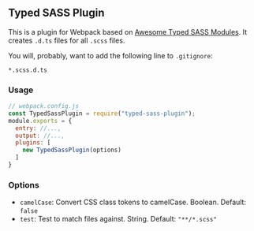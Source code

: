 ## Typed SASS Plugin

This is a plugin for Webpack based on [Awesome Typed SASS Modules](https://github.com/dhleong/awesome-typed-sass-modules).
It creates `.d.ts` files for all `.scss` files.

You will, probably, want to add the following line to `.gitignore`:
```gitignore
*.scss.d.ts
```

### Usage
```js
// webpack.config.js
const TypedSassPlugin = require("typed-sass-plugin");
module.exports = {
  entry: //...,
  output: //...,
  plugins: [
    new TypedSassPlugin(options)
  ]
}
```

### Options
- `camelCase`: Convert CSS class tokens to camelCase. Boolean. Default: `false`
- `test`: Test to match files against. String. Default: `"**/*.scss"`
